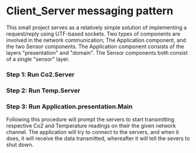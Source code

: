 # Client_Server messaging pattern
This small project serves as a relatively simple solution of implementing a request/reply using UTF-based sockets.
Two types of components are involved in the network communication; The Application component, and the two Sensor components.
The Application component consists of the layers "presentation" and "domain". The Sensor components both consist of a single "sensor" layer.
### Step 1: Run Co2.Server
### Step 2: Run Temp.Server
### Step 3: Run Application.presentation.Main
Following this procedure will prompt the servers to start transmitting respective Co2 and Temperature readings on their  the given network channel.
The application will try to connect to the servers, and when it does, it will receive the data transmitted, whereafter it will tell the severs to shut down.
